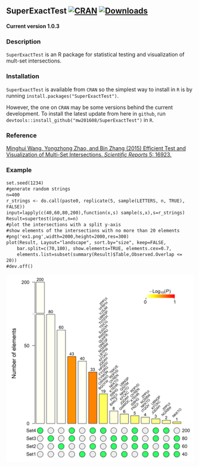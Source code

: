 ## SuperExactTest [![CRAN](http://www.r-pkg.org/badges/version/SuperExactTest)](https://cran.r-project.org/package=SuperExactTest) [![Downloads](http://cranlogs.r-pkg.org/badges/SuperExactTest?color=brightgreen)](http://www.r-pkg.org/pkg/SuperExactTest)

#### Current version 1.0.3

### Description
`SuperExactTest` is an R package for statistical testing and visualization of mult-set intersections.

### Installation
`SuperExactTest` is available from `CRAN` so the simplest way to install in `R` is by running `install.packages("SuperExactTest")`.

However, the one on `CRAN` may be some versions behind the current development. To install the latest update from here in `github`, run `devtools::install_github("mw201608/SuperExactTest")` in `R`.


### Reference
[Minghui Wang, Yongzhong Zhao, and Bin Zhang (2015) Efficient Test and Visualization of Multi-Set Intersections. *Scientific Reports* 5: 16923.](https://www.nature.com/articles/srep16923)

### Example
```
set.seed(1234)
#generate random strings
n=400
r_strings <- do.call(paste0, replicate(5, sample(LETTERS, n, TRUE), FALSE))
input=lapply(c(40,60,80,200),function(x,s) sample(s,x),s=r_strings)
Result=supertest(input,n=n)
#plot the intersections with a split y-axis
#show elements of the intersections with no more than 20 elements
#png('ex1.png',width=2000,height=2000,res=300)
plot(Result, Layout="landscape", sort.by="size", keep=FALSE,
	bar.split=c(70,180), show.elements=TRUE, elements.cex=0.7,
	elements.list=subset(summary(Result)$Table,Observed.Overlap <= 20))
#dev.off()
```
<img src="ex1.png" width="600" alt="sample output" />

